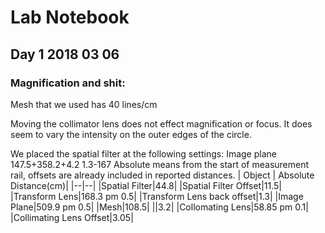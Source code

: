 # Lab Notebook 
## Day 1 2018 03 06
### Magnification and shit:



Mesh that we used has 40 lines/cm

Moving the collimator lens does not effect magnification or focus. It does seem to vary the intensity on the outer edges of the circle. 

We placed the spatial filter at the following settings:
Image plane
147.5+358.2+4.2
1.3-167
Absolute means from the start of measurement rail, offsets are already included in reported distances.
| Object | Absolute Distance(cm)|
|--|--|
|Spatial Filter|44.8|
|Spatial Filter Offset|11.5|
|Transform Lens|168.3 pm 0.5|
|Transform Lens back offset|1.3|
|Image Plane|509.9 pm 0.5|
|Mesh|108.5|
||3.2|
|Collomating Lens|58.85 pm 0.1|
|Collimating Lens Offset|3.05|
<!--stackedit_data:
eyJoaXN0b3J5IjpbMTU3NDMzODYzMF19
-->